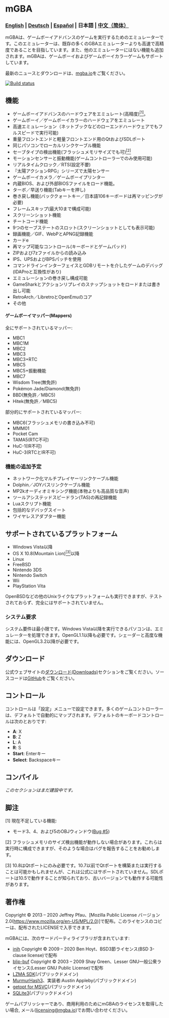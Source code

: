 mGBA
====

### [English](./README.md) | [Deutsch](./README_DE.md) | [Español](./README_ES.md) | 日本語 | [中文（简体）](./README_ZH_CN.md)

mGBAは、ゲームボーイアドバンスのゲームを実行するためのエミュレーターです。このエミュレーターは、既存の多くのGBAエミュレーターよりも高速で高精度であることを目指しています。また、他のエミュレーターにはない機能も追加されます。mGBAは、ゲームボーイおよびゲームボーイカラーゲームもサポートしています。

最新のニュースとダウンロードは、[mgba.io](https://mgba.io)をご覧ください。

[![Build status](https://travis-ci.org/mgba-emu/mgba.svg?branch=master)](https://travis-ci.org/mgba-emu/mgba)

機能
--------

- ゲームボーイアドバンスのハードウェアをエミュレート(高精度)[<sup>[1]</sup>](#missing)。
- ゲームボーイ／ゲームボーイカラーのハードウェアをエミュレート
- 高速エミュレーション（ネットブックなどのローエンドハードウェアでもフルスピードで実行可能)
- 重量フロントエンドと軽量フロントエンド用のQtおよびSDLポート
- 同じパソコンでローカルリンクケーブル機能
- セーブタイプの検出機能(フラッシュメモリサイズでも可)[<sup>[2]</sup>](#flashdetect)
- モーションセンサーと振動機能(ゲームコントローラーでのみ使用可能)
- リアルタイムクロック／RTS(設定不要)
- 『太陽アクションRPG』シリーズで太陽センサー
- ゲームボーイカメラ／ゲームボーイプリンター
- 内蔵BIOS、および外部BIOSファイルをロード機能。
- ターボ／早送り機能(Tabキーを押し)
- 巻き戻し機能(バッククォートキー／日本語106キーボードは再マッピングが必要)
- フレームスキップ(最大10まで構成可能)
- スクリーンショット機能
- チートコード機能
- 9つのセーブステートのスロット(スクリーンショットとしても表示可能)
- 録画機能／GIF、WebPとAPNG記録機能
- カードe
- 再マップ可能なコントロール(キーボードとゲームパッド)
- ZIPおよび7zファイルからの読み込み
- IPS、UPSおよびBPSパッチを使用
- コマンドラインインターフェイスとGDBリモートを介したゲームのデバッグ(IDAProと互換性があり)
- エミュレーションの巻き戻し構成可能
- GameSharkとアクションリプレイのスナップショットをロードまたは書き出し可能
- RetroArch／LibretroとOpenEmuのコア
- その他

#### ゲームボーイマッパー(Mappers)

全にサポートされているマッパー:

- MBC1
- MBC1M
- MBC2
- MBC3
- MBC3+RTC
- MBC5
- MBC5+振動機能
- MBC7
- Wisdom Tree(無免許)
- Pokémon Jade/Diamond(無免許)
- BBD(無免許／MBC5)
- Hitek(無免許／MBC5)

部分的にサポートされているマッパー:

- MBC6(フラッシュメモリの書き込み不可)
- MMM01
- Pocket Cam
- TAMA5(RTC不可)
- HuC-1(IR不可)
- HuC-3(RTCとIR不可)

### 機能の追加予定

- ネットワーク化マルチプレイヤーリンクケーブル機能
- Dolphin／JOYバスリンクケーブル機能
- MP2kオーディオミキシング機能(本物よりも高品質な音声)
- ツールアシステッドスピードラン(TAS)の再記録機能
- Luaスクリプト機能
- 包括的なデバッグスイート
- ワイヤレスアダプター機能

サポートされているプラットフォーム
-------------------

- Windows Vista以降
- OS X 10.8(Mountain Lion)[<sup>[3]</sup>](#osxver)以降
- Linux
- FreeBSD
- Nintendo 3DS
- Nintendo Switch
- Wii
- PlayStation Vita

OpenBSDなどの他のUnixライクなプラットフォームも実行できますが、テストされておらず、完全にはサポートされていません。

### システム要求

システム要件は最小限です。Windows Vista以降を実行できるパソコンは、エミュレーターを処理できます。OpenGL1.1以降も必要です。シェーダーと高度な機能には、OpenGL3.2以降が必要です。

ダウンロード
---------

公式ウェブサイトの[ダウンロード(Downloads)][downloads]セクションをご覧ください。ソースコードは[GitHub][source]をご覧ください。

コントロール
--------

コントロールは「設定」メニューで設定できます。多くのゲームコントローラーは、デフォルトで自動的にマップされます。デフォルトのキーボードコントロールは次のとおりです:

- **A**: X
- **B**: Z
- **L**: A
- **R**: S
- **Start**: Enterキー
- **Select**: Backspaceキー

コンパイル
---------

*このセクションはまだ建設中です。*

脚注
---------

<a name="missing">[1]</a> 現在不足している機能:

- モード3、4、および5のOBJウィンドウ([Bug #5](https://mgba.io/b/5))

<a name="flashdetect">[2]</a> フラッシュメモリのサイズ検出機能が動作しない場合があります。これらは実行時に構成できますが、そのような場合はバグを報告することをお勧めします。

<a name="osxver">[3]</a> 10.8はQtポートにのみ必要です。10.7以前でQtポートを構築または実行することは可能かもしれませんが、これは公式にはサポートされていません。SDLポートは10.5で動作することが知られており、古いバージョンでも動作する可能性があります。

[downloads]: https://mgba.io/downloads.html
[source]: https://github.com/mgba-emu/mgba

著作権
---------

Copyright © 2013 – 2020 Jeffrey Pfau、[Mozilla Public License バージョン2.0(https://www.mozilla.org/en-US/MPL/2.0)]で配布。このライセンスのコピーは、配布されたLICENSEで入手できます。

mGBAには、次のサードパーティライブラリが含まれています:

- [inih](https://github.com/benhoyt/inih) Copyright © 2009 – 2020 Ben Hoyt、BSD3節ライセンス(BSD 3-clause license)で配布
- [blip-buf](https://code.google.com/archive/p/blip-buf) Copyright © 2003 – 2009 Shay Green、Lesser GNU一般公衆ライセンス(Lesser GNU Public License)で配布
- [LZMA SDK](https://7-zip.org/sdk.html)(パブリックドメイン)
- [MurmurHash3](https://github.com/aappleby/smhasher)、実装者:Austin Appleby(パブリックドメイン)
- [getopt for MSVC](https://github.com/skandhurkat/Getopt-for-Visual-Studio)(パブリックドメイン)
- [SQLite3](https://sqlite.org)(パブリックドメイン)

ゲームパブリッシャーであり、商用利用のためにmGBAのライセンスを取得したい場合, メール([licensing@mgba.io](mailto:licensing@mgba.io))でお問い合わせください。
